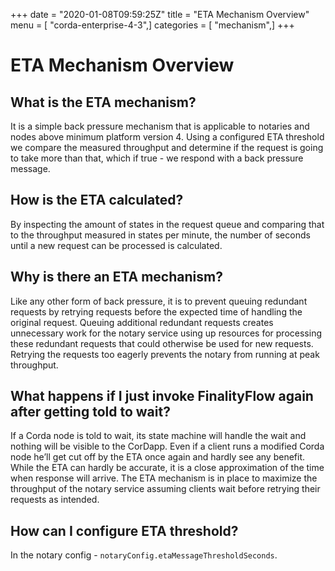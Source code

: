 +++
date = "2020-01-08T09:59:25Z"
title = "ETA Mechanism Overview"
menu = [ "corda-enterprise-4-3",]
categories = [ "mechanism",]
+++


# ETA Mechanism Overview


## What is the ETA mechanism?

It is a simple back pressure mechanism that is applicable to notaries and nodes above minimum platform version 4. Using a
                configured ETA threshold we compare the measured throughput and determine if the request is going to take more than that,
                which if true - we respond with a back pressure message.


## How is the ETA calculated?

By inspecting the amount of states in the request queue and comparing that to the throughput measured in states per minute,
                the number of seconds until a new request can be processed is calculated.


## Why is there an ETA mechanism?

Like any other form of back pressure, it is to prevent queuing redundant requests by retrying requests before the expected
                time of handling the original request. Queuing additional redundant requests creates unnecessary work for the notary service
                using up resources for processing these redundant requests that could otherwise be used for new requests. Retrying the requests
                too eagerly prevents the notary from running at peak throughput.


## What happens if I just invoke FinalityFlow again after getting told to wait?

If a Corda node is told to wait, its state machine will handle the wait and nothing will be visible to the CorDapp.
                Even if a client runs a modified Corda node he’ll get cut off by the ETA once again and hardly see any benefit.
                While the ETA can hardly be accurate, it is a close approximation of the time when response will arrive.
                The ETA mechanism is in place to maximize the throughput of the notary service assuming clients wait before retrying
                their requests as intended.


## How can I configure ETA threshold?

In the notary config - `notaryConfig.etaMessageThresholdSeconds`.



